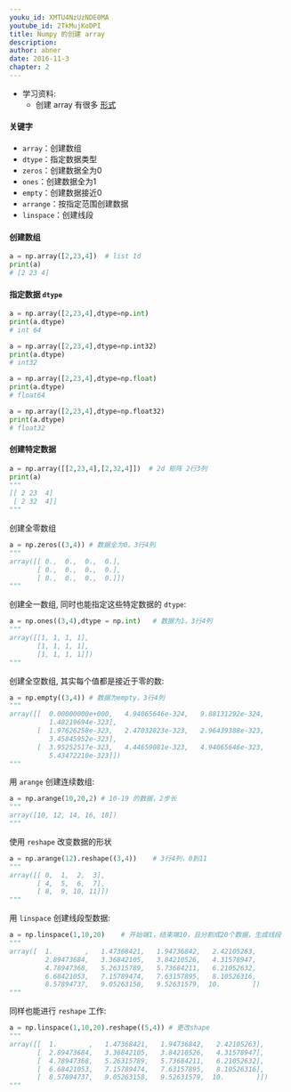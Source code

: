 ```yaml
---
youku_id: XMTU4NzUzNDE0MA
youtube_id: 2TkMujKoDPI
title: Numpy 的创建 array
description: 
author: abner
date: 2016-11-3
chapter: 2
---
```

* 学习资料:
  * 创建 array 有很多 [形式](https://docs.scipy.org/doc/numpy-dev/user/quickstart.html)

#### 关键字 

- `array`：创建数组
- `dtype`：指定数据类型
- `zeros`：创建数据全为0
- `ones`：创建数据全为1
- `empty`：创建数据接近0
- `arrange`：按指定范围创建数据
- `linspace`：创建线段

#### 创建数组
```python
a = np.array([2,23,4])  # list 1d
print(a)
# [2 23 4]
```

#### 指定数据 `dtype`

```python
a = np.array([2,23,4],dtype=np.int)
print(a.dtype)
# int 64
```

```python
a = np.array([2,23,4],dtype=np.int32)
print(a.dtype)
# int32
```

```python
a = np.array([2,23,4],dtype=np.float)
print(a.dtype)
# float64
```

```python
a = np.array([2,23,4],dtype=np.float32)
print(a.dtype)
# float32
```

#### 创建特定数据

```python
a = np.array([[2,23,4],[2,32,4]])  # 2d 矩阵 2行3列
print(a)
"""
[[ 2 23  4]
 [ 2 32  4]]
"""
```

创建全零数组

```python
a = np.zeros((3,4)) # 数据全为0，3行4列
"""
array([[ 0.,  0.,  0.,  0.],
       [ 0.,  0.,  0.,  0.],
       [ 0.,  0.,  0.,  0.]])
"""
```

创建全一数组, 同时也能指定这些特定数据的 `dtype`:

```python 
a = np.ones((3,4),dtype = np.int)   # 数据为1，3行4列
"""
array([[1, 1, 1, 1],
       [1, 1, 1, 1],
       [1, 1, 1, 1]])
"""
```

创建全空数组, 其实每个值都是接近于零的数:

```python
a = np.empty((3,4)) # 数据为empty，3行4列
"""
array([[  0.00000000e+000,   4.94065646e-324,   9.88131292e-324,
          1.48219694e-323],
       [  1.97626258e-323,   2.47032823e-323,   2.96439388e-323,
          3.45845952e-323],
       [  3.95252517e-323,   4.44659081e-323,   4.94065646e-323,
          5.43472210e-323]])
"""
```

用 `arange` 创建连续数组:

```python
a = np.arange(10,20,2) # 10-19 的数据，2步长
"""
array([10, 12, 14, 16, 18])
"""
```

使用 `reshape` 改变数据的形状

```python
a = np.arange(12).reshape((3,4))    # 3行4列，0到11
"""
array([[ 0,  1,  2,  3],
       [ 4,  5,  6,  7],
       [ 8,  9, 10, 11]])
"""
```

用 `linspace` 创建线段型数据:

```python
a = np.linspace(1,10,20)    # 开始端1，结束端10，且分割成20个数据，生成线段
"""
array([  1.        ,   1.47368421,   1.94736842,   2.42105263,
         2.89473684,   3.36842105,   3.84210526,   4.31578947,
         4.78947368,   5.26315789,   5.73684211,   6.21052632,
         6.68421053,   7.15789474,   7.63157895,   8.10526316,
         8.57894737,   9.05263158,   9.52631579,  10.        ])
"""
```

同样也能进行 `reshape` 工作:

```python
a = np.linspace(1,10,20).reshape((5,4)) # 更改shape
"""
array([[  1.        ,   1.47368421,   1.94736842,   2.42105263],
       [  2.89473684,   3.36842105,   3.84210526,   4.31578947],
       [  4.78947368,   5.26315789,   5.73684211,   6.21052632],
       [  6.68421053,   7.15789474,   7.63157895,   8.10526316],
       [  8.57894737,   9.05263158,   9.52631579,  10.        ]])
"""
```










